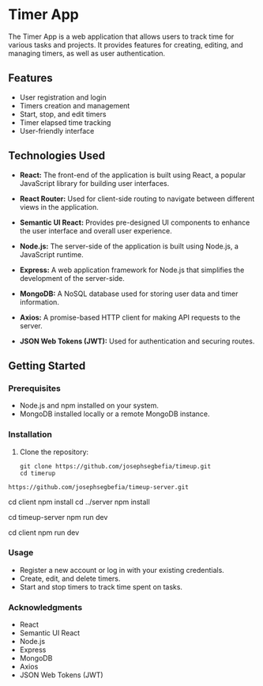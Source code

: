 # Timer App

The Timer App is a web application that allows users to track time for various tasks and projects. It provides features for creating, editing, and managing timers, as well as user authentication.

## Features

- User registration and login
- Timers creation and management
- Start, stop, and edit timers
- Timer elapsed time tracking
- User-friendly interface

## Technologies Used

- **React:** The front-end of the application is built using React, a popular JavaScript library for building user interfaces.

- **React Router:** Used for client-side routing to navigate between different views in the application.

- **Semantic UI React:** Provides pre-designed UI components to enhance the user interface and overall user experience.

- **Node.js:** The server-side of the application is built using Node.js, a JavaScript runtime.

- **Express:** A web application framework for Node.js that simplifies the development of the server-side.

- **MongoDB:** A NoSQL database used for storing user data and timer information.

- **Axios:** A promise-based HTTP client for making API requests to the server.

- **JSON Web Tokens (JWT):** Used for authentication and securing routes.

## Getting Started

### Prerequisites

- Node.js and npm installed on your system.
- MongoDB installed locally or a remote MongoDB instance.

### Installation

1. Clone the repository:

   ```shell | front end code
   git clone https://github.com/josephsegbefia/timeup.git
   cd timerup
   ```

```Clone Backend code too from here:
https://github.com/josephsegbefia/timeup-server.git
```

cd client
npm install
cd ../server
npm install

cd timeup-server
npm run dev

cd client
npm run dev

### Usage

- Register a new account or log in with your existing credentials.
- Create, edit, and delete timers.
- Start and stop timers to track time spent on tasks.

### Acknowledgments

- React
- Semantic UI React
- Node.js
- Express
- MongoDB
- Axios
- JSON Web Tokens (JWT)

